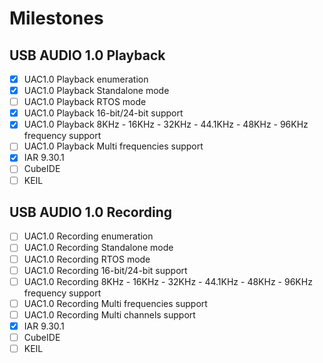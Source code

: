 
# Milestones

## USB AUDIO 1.0 Playback
- [X] UAC1.0 Playback enumeration
- [X] UAC1.0 Playback Standalone mode
- [ ] UAC1.0 Playback RTOS mode
- [X] UAC1.0 Playback 16-bit/24-bit support
- [X] UAC1.0 Playback 8KHz - 16KHz - 32KHz - 44.1KHz - 48KHz - 96KHz frequency support
- [ ] UAC1.0 Playback Multi frequencies support
- [X] IAR 9.30.1
- [ ] CubeIDE
- [ ] KEIL

## USB AUDIO 1.0 Recording
- [ ] UAC1.0 Recording enumeration
- [ ] UAC1.0 Recording Standalone mode
- [ ] UAC1.0 Recording RTOS mode
- [ ] UAC1.0 Recording 16-bit/24-bit support
- [ ] UAC1.0 Recording 8KHz - 16KHz - 32KHz - 44.1KHz - 48KHz - 96KHz frequency support
- [ ] UAC1.0 Recording Multi frequencies support
- [ ] UAC1.0 Recording Multi channels support
- [X] IAR 9.30.1
- [ ] CubeIDE
- [ ] KEIL